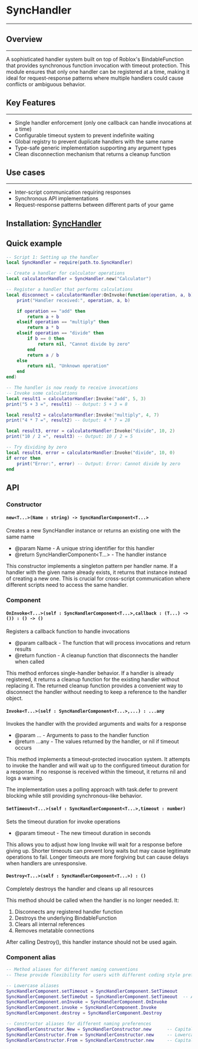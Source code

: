 # SyncHandler

---

## Overview

---

A sophisticated handler system built on top of Roblox's BindableFunction that provides
synchronous function invocation with timeout protection. This module ensures that only
one handler can be registered at a time, making it ideal for request-response patterns
where multiple handlers could cause conflicts or ambiguous behavior.

## Key Features

---

- Single handler enforcement (only one callback can handle invocations at a time)
- Configurable timeout system to prevent indefinite waiting
- Global registry to prevent duplicate handlers with the same name
- Type-safe generic implementation supporting any argument types
- Clean disconnection mechanism that returns a cleanup function

## Use cases

---

- Inter-script communication requiring responses
- Synchronous API implementations
- Request-response patterns between different parts of your game

## Installation: [SyncHandler](https://github.com/evxryyy/OpenEvxEngine/releases/tag/bindableFunction)

## Quick example

```lua
-- Script 1: Setting up the handler
local SyncHandler = require(path.to.SyncHandler)

-- Create a handler for calculator operations
local calculatorHandler = SyncHandler.new("Calculator")

-- Register a handler that performs calculations
local disconnect = calculatorHandler:OnInvoke(function(operation, a, b)
	print("Handler received:", operation, a, b)

	if operation == "add" then
		return a + b
	elseif operation == "multiply" then
		return a * b
	elseif operation == "divide" then
		if b == 0 then
			return nil, "Cannot divide by zero"
		end
		return a / b
	else
		return nil, "Unknown operation"
	end
end)

-- The handler is now ready to receive invocations
-- Invoke some calculations
local result1 = calculatorHandler:Invoke("add", 5, 3)
print("5 + 3 =", result1) -- Output: 5 + 3 = 8

local result2 = calculatorHandler:Invoke("multiply", 4, 7)
print("4 * 7 =", result2) -- Output: 4 * 7 = 28

local result3, error = calculatorHandler:Invoke("divide", 10, 2)
print("10 / 2 =", result3) -- Output: 10 / 2 = 5

-- Try dividing by zero
local result4, error = calculatorHandler:Invoke("divide", 10, 0)
if error then
	print("Error:", error) -- Output: Error: Cannot divide by zero
end
```

## API

### Constructor

#### ```new<T...>(Name : string) -> SyncHandlerComponent<T...>```

Creates a new SyncHandler instance or returns an existing one with the same name
	
- @param Name - A unique string identifier for this handler
- @return SyncHandlerComponent<T...> - The handler instance
	
This constructor implements a singleton pattern per handler name. If a handler
with the given name already exists, it returns that instance instead of creating
a new one. This is crucial for cross-script communication where different scripts
need to access the same handler.

### Component

#### ```OnInvoke<T...>(self : SyncHandlerComponent<T...>,callback : (T...) -> ()) : () -> ()```

Registers a callback function to handle invocations
	
- @param callback - The function that will process invocations and return results
- @return function - A cleanup function that disconnects the handler when called
	
This method enforces single-handler behavior. If a handler is already registered,
it returns a cleanup function for the existing handler without replacing it.
The returned cleanup function provides a convenient way to disconnect the handler
without needing to keep a reference to the handler object.

#### ```Invoke<T...>(self : SyncHandlerComponent<T...>,...) : ...any```

Invokes the handler with the provided arguments and waits for a response
	
- @param ... - Arguments to pass to the handler function
- @return ...any - The values returned by the handler, or nil if timeout occurs
	
This method implements a timeout-protected invocation system. It attempts to
invoke the handler and will wait up to the configured timeout duration for
a response. If no response is received within the timeout, it returns nil
and logs a warning.
	
The implementation uses a polling approach with task.defer to prevent blocking
while still providing synchronous-like behavior.

#### ```SetTimeout<T...>(self : SyncHandlerComponent<T...>,timeout : number)```

Sets the timeout duration for invoke operations
	
- @param timeout - The new timeout duration in seconds
	
This allows you to adjust how long Invoke will wait for a response before
giving up. Shorter timeouts can prevent long waits but may cause legitimate
operations to fail. Longer timeouts are more forgiving but can cause delays
when handlers are unresponsive.

#### ```Destroy<T...>(self : SyncHandlerComponent<T...>) : ()```

Completely destroys the handler and cleans up all resources
	
This method should be called when the handler is no longer needed. It:

1. Disconnects any registered handler function
2. Destroys the underlying BindableFunction
3. Clears all internal references
4. Removes metatable connections
	
After calling Destroy(), this handler instance should not be used again.

### Component alias

```lua
-- Method aliases for different naming conventions
-- These provide flexibility for users with different coding style preferences

-- Lowercase aliases
SyncHandlerComponent.setTimeout = SyncHandlerComponent.SetTimeout
SyncHandlerComponent.SetTimeOut = SyncHandlerComponent.SetTimeout  -- Alternative capitalization
SyncHandlerComponent.onInvoke = SyncHandlerComponent.OnInvoke
SyncHandlerComponent.invoke = SyncHandlerComponent.Invoke
SyncHandlerComponent.destroy = SyncHandlerComponent.Destroy

-- Constructor aliases for different naming preferences
SyncHandlerConstructor.New = SyncHandlerConstructor.new      -- Capital 'N' variant
SyncHandlerConstructor.from = SyncHandlerConstructor.new     -- Lowercase 'from' pattern
SyncHandlerConstructor.From = SyncHandlerConstructor.new     -- Capitalized 'From' pattern
```
